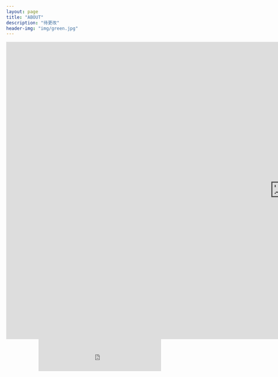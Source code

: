 ```yaml
---
layout: page
title: "ABOUT"
description: "待更改"
header-img: "img/green.jpg"
---
```

<iframe
    width="1500"
    height="800"
    src="http://www.365yg.com/a6568720485700338190/#mid=62790987250"
    frameborder="0"
    allowfullscreen>
</iframe>

<div align=center>
<iframe frameborder="no" border="0" marginwidth="0" marginheight="0" width=330 height=86 src="http://url.cn/5KjJoae">
</iframe>
</div>
